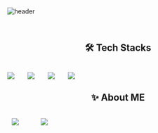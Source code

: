 <br>

![header](https://capsule-render.vercel.app/api?type=waving&color=auto&height=300&section=header&text=SoonHeumJin&fontSize=40)

<br>

<h2 align=center>🛠️ Tech Stacks</h2>

<br>

<div align=center style="display: flex; gap: 30px; align-items: center;">
  <img src="https://img.shields.io/badge/html5-E34F26?&style=for-the-badge&logo=html5&logoColor=white" />
  <img src="https://img.shields.io/badge/css3-1572B6?&style=for-the-badge&logo=html5&logoColor=white" />
  <img src="https://img.shields.io/badge/javascript-F7DF1E?&style=for-the-badge&logo=html5&logoColor=white" />
  <img src="https://img.shields.io/badge/jquery-0769AD?&style=for-the-badge&logo=html5&logoColor=white" />
</div>

<h2 align=center>✨ About ME</h2>

<br>

<div align=center style="display: flex; gap: 30px; align-items: center;">
<a href="https://instagram.com/heum._.chit__">
    <img 
        src="http://img.shields.io/badge/-Instagram-FF0069?style=for-the-badge&logo=Instagram&link=https://instagram.com/heum._.chit__/"
        style="height : auto; margin-left : 10px; margin-right : 10px;"/>
</a>
  <a href="https://github.com/heum23">
    <img 
        src="http://img.shields.io/badge/-github-181717?style=for-the-badge&logo=Instagram&link=https://github.com/heum23/"
        style="height : auto; margin-left : 10px; margin-right : 10px;"/>
</a>

</div>


<!--
**heum23/heum23** is a ✨ _special_ ✨ repository because its `README.md` (this file) appears on your GitHub profile.

Here are some ideas to get you started:

- 🔭 I’m currently working on ...
- 🌱 I’m currently learning ...
- 👯 I’m looking to collaborate on ...
- 🤔 I’m looking for help with ...
- 💬 Ask me about ...
- 📫 How to reach me: ...
- 😄 Pronouns: ...
- ⚡ Fun fact: ...
-->
